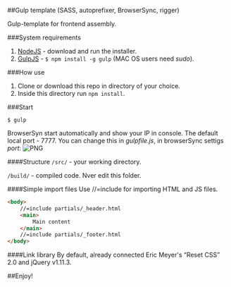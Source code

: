 ##Gulp template (SASS, autoprefixer, BrowserSync, rigger)

Gulp-template for frontend assembly.

###System requirements
1. [NodeJS](http://nodejs.org) - download and run the installer.
2. [GulpJS](https://github.com/gulpjs/gulp) - `$ npm install -g gulp` (MAC OS users need _sudo_).

###How use
1. Clone or download this repo in directory of your choice.
2. Inside this directory run `npm install`.

###Start
```shell
$ gulp
```

BrowserSyn start automatically and show your IP in console. The default local port - 7777. 
You can change this in _gulpfile.js_, in browserSync settigs _port_:
![PNG](http://2.1m.yt/iuQRklE.png)

####Structure
`/src/` - your working directory.

`/build/` - compiled code. Nver edit this folder.

####Simple import files
Use //=include for importing HTML and JS files.

```html
<body>
	//=include partials/_header.html
	<main>
		Main content
	</main>
	//=include partials/_footer.html
</body>
```

####Link library
By default, already connected Eric Meyer's “Reset CSS” 2.0 and jQuery v1.11.3.

##Enjoy!